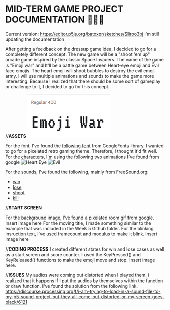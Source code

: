 # **MID-TERM GAME PROJECT DOCUMENTATION** 🎨🔮✨ #

Current version: https://editor.p5js.org/batoxpr/sketches/Sliroo3bj
I'm still updating the documentation

After getting a feedback on the dressup game idea, I decided to go for a completely different concept. The new game will be a "shoot 'em up" arcade game inspired by the classic Space Invaders. The name of the game is "Emoji war" and It'll be a battle game between Heart-eye emoji and Evil face emojis. The heart emoji will shoot bubbles to destroy the evil emoji army. I will use multiple animations and sounds to make the game more interesting. Because I realized that there should be some sort of gameplay or challenge to it, I decided to go for this concept.

//**ASSETS**
![VT323 Font](assets/font.PNG)

For the font, I've found the [following font](https://fonts.google.com/specimen/VT323?preview.text=Emoji%20War&preview.text_type=custom) from GoogleFonts library. 
I wanted to go for a pixelated retro gaming theme. Therefore, I thought it'd fit well.
For the characters, I'm using the following two animations I've found from google
![Heart Eye](https://acegif.com/wp-content/gif/heart-eyes-10.gif)
![Evil](https://i.pinimg.com/originals/4c/66/cc/4c66cc1e2788a1e6b88e55d4684d0313.gif)

For the sounds, I've found the following, mainly from FreeSound.org:
* [win](https://freesound.org/people/Leszek_Szary/sounds/171671/)
* [lose](https://freesound.org/people/myfox14/sounds/382310/)
* [shoot](https://freesound.org/people/AlaskaRobotics/sounds/221091/)
* [kill](https://mixkit.co/free-sound-effects/game/)

//**START SCREEN**

For the background image, I've found a pixelated room gif from google. 
Insert image here
For the moving title, I made something similar to the example that was included in the Week 5 Github folder.
For the blinking insruction text, I've used framecount and modulus to make it blink. 
Insert image here

//**CODING PROCESS**
I created different states for win and lose cases as well as a start screen and score counter. 
I used the KeyPressed() and KeyReleased() functions to make the emoji move and stop.
Insert image here.

//**ISSUES**
My audios were coming out distorted when I played them. i realized that it happens if I put the audios by themselves within the function or draw function.
I've found the solution from the following link.
https://discourse.processing.org/t/i-am-trying-to-load-in-a-sound-file-to-my-p5-sound-project-but-they-all-come-out-distorted-or-my-screen-goes-black/6121
